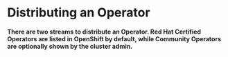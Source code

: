 # Distributing an Operator

**There are two streams to distribute an Operator. Red Hat Certified Operators are listed in OpenShift by default, while Community Operators are optionally shown by the cluster admin.**  



